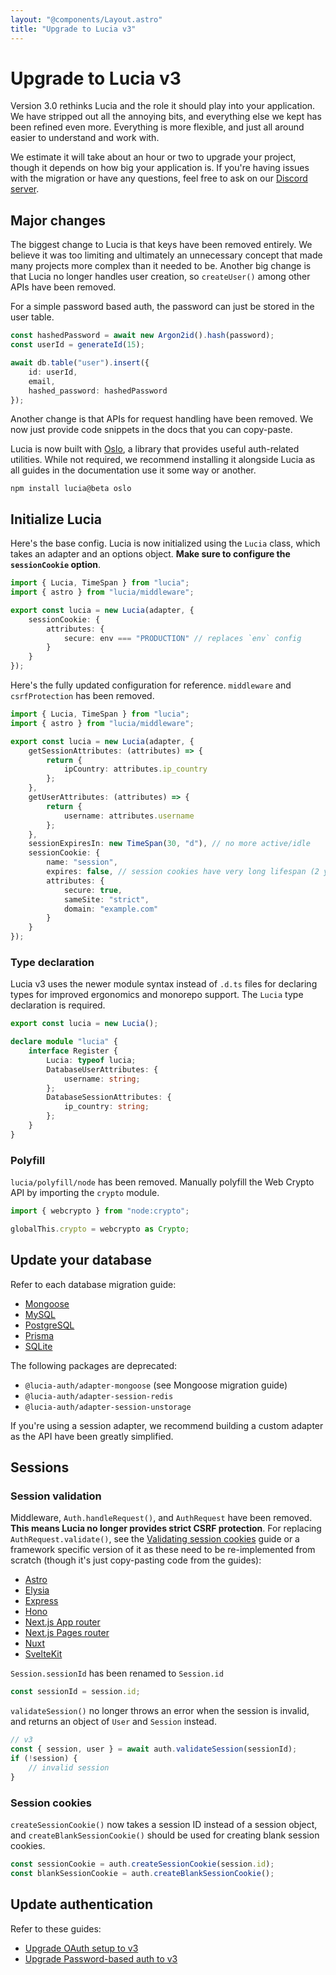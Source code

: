 ```yaml
---
layout: "@components/Layout.astro"
title: "Upgrade to Lucia v3"
---
```


# Upgrade to Lucia v3

Version 3.0 rethinks Lucia and the role it should play into your application. We have stripped out all the annoying bits, and everything else we kept has been refined even more. Everything is more flexible, and just all around easier to understand and work with.

We estimate it will take about an hour or two to upgrade your project, though it depends on how big your application is. If you're having issues with the migration or have any questions, feel free to ask on our [Discord server](https://discord.com/invite/PwrK3kpVR3).

## Major changes

The biggest change to Lucia is that keys have been removed entirely. We believe it was too limiting and ultimately an unnecessary concept that made many projects more complex than it needed to be. Another big change is that Lucia no longer handles user creation, so `createUser()` among other APIs have been removed.

For a simple password based auth, the password can just be stored in the user table.

```ts
const hashedPassword = await new Argon2id().hash(password);
const userId = generateId(15);

await db.table("user").insert({
	id: userId,
	email,
	hashed_password: hashedPassword
});
```

Another change is that APIs for request handling have been removed. We now just provide code snippets in the docs that you can copy-paste.

Lucia is now built with [Oslo](https://oslo.js.org), a library that provides useful auth-related utilities. While not required, we recommend installing it alongside Lucia as all guides in the documentation use it some way or another.

```
npm install lucia@beta oslo
```

## Initialize Lucia

Here's the base config. Lucia is now initialized using the `Lucia` class, which takes an adapter and an options object. **Make sure to configure the `sessionCookie` option**.

```ts
import { Lucia, TimeSpan } from "lucia";
import { astro } from "lucia/middleware";

export const lucia = new Lucia(adapter, {
	sessionCookie: {
		attributes: {
			secure: env === "PRODUCTION" // replaces `env` config
		}
	}
});
```

Here's the fully updated configuration for reference. `middleware` and `csrfProtection` has been removed.

```ts
import { Lucia, TimeSpan } from "lucia";
import { astro } from "lucia/middleware";

export const lucia = new Lucia(adapter, {
	getSessionAttributes: (attributes) => {
		return {
			ipCountry: attributes.ip_country
		};
	},
	getUserAttributes: (attributes) => {
		return {
			username: attributes.username
		};
	},
	sessionExpiresIn: new TimeSpan(30, "d"), // no more active/idle
	sessionCookie: {
		name: "session",
		expires: false, // session cookies have very long lifespan (2 years)
		attributes: {
			secure: true,
			sameSite: "strict",
			domain: "example.com"
		}
	}
});
```

### Type declaration

Lucia v3 uses the newer module syntax instead of `.d.ts` files for declaring types for improved ergonomics and monorepo support. The `Lucia` type declaration is required.

```ts
export const lucia = new Lucia();

declare module "lucia" {
	interface Register {
		Lucia: typeof lucia;
		DatabaseUserAttributes: {
			username: string;
		};
		DatabaseSessionAttributes: {
			ip_country: string;
		};
	}
}
```

### Polyfill

`lucia/polyfill/node` has been removed. Manually polyfill the Web Crypto API by importing the `crypto` module.

```ts
import { webcrypto } from "node:crypto";

globalThis.crypto = webcrypto as Crypto;
```

## Update your database

Refer to each database migration guide:

- [Mongoose](/upgrade-v3/mongoose)
- [MySQL](/upgrade-v3/mysql)
- [PostgreSQL](/upgrade-v3/postgresql)
- [Prisma](/upgrade-v3/prisma)
- [SQLite](/upgrade-v3/sqlite)

The following packages are deprecated:

- `@lucia-auth/adapter-mongoose` (see Mongoose migration guide)
- `@lucia-auth/adapter-session-redis`
- `@lucia-auth/adapter-session-unstorage`

If you're using a session adapter, we recommend building a custom adapter as the API have been greatly simplified.

## Sessions

### Session validation

Middleware, `Auth.handleRequest()`, and `AuthRequest` have been removed. **This means Lucia no longer provides strict CSRF protection**. For replacing `AuthRequest.validate()`, see the [Validating session cookies](/guides/validate-session-cookies) guide or a framework specific version of it as these need to be re-implemented from scratch (though it's just copy-pasting code from the guides):

- [Astro](/guides/validate-session-cookies/astro)
- [Elysia](/guides/validate-session-cookies/elysia)
- [Express](/guides/validate-session-cookies/express)
- [Hono](/guides/validate-session-cookies/hono)
- [Next.js App router](/guides/validate-session-cookies/nextjs-app)
- [Next.js Pages router](/guides/validate-session-cookies/nextjs-pages)
- [Nuxt](/guides/validate-session-cookies/nuxt)
- [SvelteKit](/guides/validate-session-cookies/sveltekit)

`Session.sessionId` has been renamed to `Session.id`

```ts
const sessionId = session.id;
```

`validateSession()` no longer throws an error when the session is invalid, and returns an object of `User` and `Session` instead.

```ts
// v3
const { session, user } = await auth.validateSession(sessionId);
if (!session) {
	// invalid session
}
```

### Session cookies

`createSessionCookie()` now takes a session ID instead of a session object, and `createBlankSessionCookie()` should be used for creating blank session cookies.

```ts
const sessionCookie = auth.createSessionCookie(session.id);
const blankSessionCookie = auth.createBlankSessionCookie();
```

## Update authentication

Refer to these guides:

- [Upgrade OAuth setup to v3](/upgrade-v3/oauth)
- [Upgrade Password-based auth to v3](/upgrade-v3/password)
